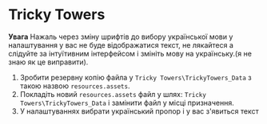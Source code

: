 # Tricky Towers
__Увага__ Нажаль через зміну шрифтів до вибору української мови у налаштування у вас не буде відображатися текст, не лякайтеся а слідуйте за інтуїтивним інтерфейсом і змініть мову на українську.(я не знаю як це виправити).

1. Зробити резервну копію файла у `Tricky Towers\TrickyTowers_Data` з такою назвою `resources.assets`.<br>
2. Покладіть новий `resources.assets` файл у шлях: `Tricky Towers\TrickyTowers_Data` і замінити файл у місці призначення.<br>
3. У налаштуваннях вибрати український пропор і у вас з'явиться текст<br>
